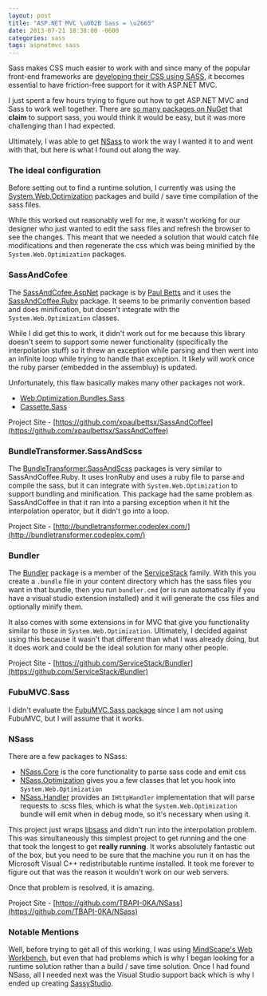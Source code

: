 ```yaml
---
layout: post
title: "ASP.NET MVC \u002B Sass = \u2665"
date: 2013-07-21 18:38:00 -0600
categories: sass
tags: aspnetmvc sass
---
```

<p class="jumbotron">
	Sass makes CSS much easier to work with and since many of the popular front-end frameworks are 
	<a href="http://foundation.zurb.com/">developing their CSS using SASS</a>, it becomes
	essential to have friction-free support for it with ASP.NET MVC.
<p>

I just spent a few hours trying to figure out how to get ASP.NET MVC and Sass to work well together.
There are [so many packages on NuGet](http://www.nuget.org/packages?q=sass) that **claim** to support sass, 
you would think it would be easy, but it was more challenging than I had expected.

Ultimately, I was able to get [NSass](http://www.nuget.org/packages/NSass.Optimization/) to work the way I wanted it to
and went with that, but here is what I found out along the way.

### The ideal configuration ###
Before setting out to find a runtime solution, I currently was using the 
[System.Web.Optimization](http://www.nuget.org/packages/Microsoft.AspNet.Web.Optimization/) packages
and build / save time compilation of the sass files.

While this worked out reasonably well for me, it wasn't working for our designer who just wanted
to edit the sass files and refresh the browser to see the changes. This meant that we needed a solution
that would catch file modifications and then regenerate the css which was being minified by the 
`System.Web.Optimization` packages.

### SassAndCofee ###

The [SassAndCofee.AspNet](http://www.nuget.org/packages/SassAndCoffee.AspNet/) package is by 
[Paul Betts](http://paulbetts.org/) and it uses the [SassAndCoffee.Ruby](http://www.nuget.org/packages/SassAndCoffee.Ruby/) package.
It seems to be primarily convention based and does minification, but doesn't integrate with the 
`System.Web.Optimization` classes.

While I did get this to work, it didn't work out for me because this library doesn't
seem to support some newer functionality (specifically the interpolation stuff) so
it threw an exception while parsing and then went into an infinite loop while trying to handle that exception. 
It likely will work once the ruby parser (embedded in the assembluy) is updated.

Unfortunately, this flaw basically makes many other packages not work.

- [Web.Optimization.Bundles.Sass](http://www.nuget.org/packages/Web.Optimization.Bundles.Sass/)
- [Cassette.Sass](http://www.nuget.org/packages/Cassette.Sass/)

Project Site - [https://github.com/xpaulbettsx/SassAndCoffee](https://github.com/xpaulbettsx/SassAndCoffee)

### BundleTransformer.SassAndScss ###
The [BundleTransformer.SassAndScss](http://www.nuget.org/packages/BundleTransformer.SassAndScss/) packages 
is very similar to SassAndCoffee.Ruby. It uses IronRuby and uses a ruby file to parse
and compile the sass, but it can integrate with `System.Web.Optimization` to support bundling and minification.
This package had the same problem as SassAndCoffee in that it ran into a parsing exception when
it hit the interpolation operator, but it didn't go into a loop.

Project Site - [http://bundletransformer.codeplex.com/](http://bundletransformer.codeplex.com/)

### Bundler ###
The [Bundler](http://www.nuget.org/packages/Bundler/) package is a member of the [ServiceStack](http://www.servicestack.net/)
family. With this you create a `.bundle` file in your content directory which has the sass files you
want in that bundle, then you run `bundler.cmd` (or is run automatically if you have a visual
studio extension installed) and it will generate the css files and optionally minify them.

It also comes with some extensions in for MVC that give you functionality similar to those in `System.Web.Optimization`.
Ultimately, I decided against using this because it wasn't that different than what I was already
doing, but it does work and could be the ideal solution for many other people.

Project Site - [https://github.com/ServiceStack/Bundler](https://github.com/ServiceStack/Bundler)

### FubuMVC.Sass ###
I didn't evaluate the [FubuMVC.Sass package](http://www.nuget.org/packages/FubuMVC.Sass/) since
I am not using FubuMVC, but I will assume that it works.

### NSass ###
There are a few packages to NSass:

- [NSass.Core](http://www.nuget.org/packages/NSass.Core/) is the core functionality to parse sass code and emit css
- [NSass.Optimization](http://www.nuget.org/packages/NSass.Optimization/) gives you a few classes that
let you hook into `System.Web.Optimization`
- [NSass.Handler](http://www.nuget.org/packages/NSass.Handler/) provides an `IHttpHandler` implementation
that will parse requests to .scss files, which is what the `System.Web.Optimization` bundle will
emit when in debug mode, so it's necessary when using it.

This project just wraps [libsass](https://github.com/hcatlin/libsass) and didn't run into the interpolation problem. 
This was simultaneously this simplest project to get running and the one that took the longest to get **really running**.
It works absolutely fantastic out of the box, but you need to be sure that the machine you run it on
has the Microsoft Visual C++ redistributable runtime installed. It took me forever to figure out
that was the reason it wouldn't work on our web servers.

Once that problem is resolved, it is amazing.

Project Site - [https://github.com/TBAPI-0KA/NSass](https://github.com/TBAPI-0KA/NSass)

### Notable Mentions ###
Well, before trying to get all of this working, I was using [MindScape's Web Workbench](http://www.mindscapehq.com/products/web-workbench), 
but even that had problems which is why I began looking for a runtime solution rather than a 
build / save time solution. Once I had found NSass, all I needed next was the Visual Studio support 
back which is why I ended up creating [SassyStudio](/posts/2013/07/21/Announcing-SassyStudio.html).